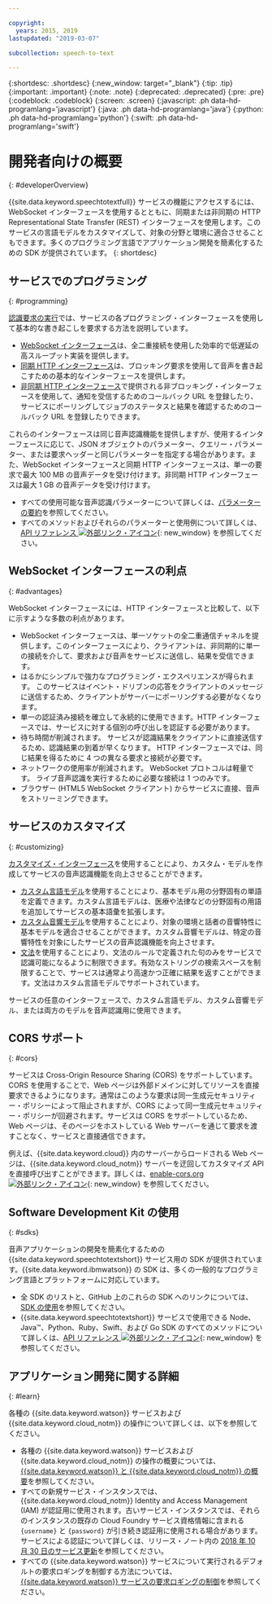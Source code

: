 ```yaml
---

copyright:
  years: 2015, 2019
lastupdated: "2019-03-07"

subcollection: speech-to-text

---
```


{:shortdesc: .shortdesc}
{:new_window: target="_blank"}
{:tip: .tip}
{:important: .important}
{:note: .note}
{:deprecated: .deprecated}
{:pre: .pre}
{:codeblock: .codeblock}
{:screen: .screen}
{:javascript: .ph data-hd-programlang='javascript'}
{:java: .ph data-hd-programlang='java'}
{:python: .ph data-hd-programlang='python'}
{:swift: .ph data-hd-programlang='swift'}

# 開発者向けの概要
{: #developerOverview}

{{site.data.keyword.speechtotextfull}} サービスの機能にアクセスするには、WebSocket インターフェースを使用するとともに、同期または非同期の HTTP Representational State Transfer (REST) インターフェースを使用します。このサービスの言語モデルをカスタマイズして、対象の分野と環境に適合させることもできます。多くのプログラミング言語でアプリケーション開発を簡素化するための SDK が提供されています。
{: shortdesc}

## サービスでのプログラミング
{: #programming}

[認識要求の実行](/docs/services/speech-to-text/basic-request.html)では、サービスの各プログラミング・インターフェースを使用して基本的な書き起こしを要求する方法を説明しています。

-   [WebSocket インターフェース](/docs/services/speech-to-text/websockets.html)は、全二重接続を使用した効率的で低遅延の高スループット実装を提供します。
-   [同期 HTTP インターフェース](/docs/services/speech-to-text/http.html)は、ブロッキング要求を使用して音声を書き起こすための基本的なインターフェースを提供します。
-   [非同期 HTTP インターフェース](/docs/services/speech-to-text/async.html)で提供される非ブロッキング・インターフェースを使用して、通知を受信するためのコールバック URL を登録したり、サービスにポーリングしてジョブのステータスと結果を確認するためのコールバック URL を登録したりできます。

これらのインターフェースは同じ音声認識機能を提供しますが、使用するインターフェースに応じて、JSON オブジェクトのパラメーター、クエリー・パラメーター、または要求ヘッダーと同じパラメーターを指定する場合があります。また、WebSocket インターフェースと同期 HTTP インターフェースは、単一の要求で最大 100 MB の音声データを受け付けます。非同期 HTTP インターフェースは最大 1 GB の音声データを受け付けます。

-   すべての使用可能な音声認識パラメーターについて詳しくは、[パラメーターの要約](/docs/services/speech-to-text/summary.html)を参照してください。
-   すべてのメソッドおよびそれらのパラメーターと使用例について詳しくは、[API リファレンス ![外部リンク・アイコン](../../icons/launch-glyph.svg "外部リンク・アイコン")](https://{DomainName}/apidocs/speech-to-text){: new_window} を参照してください。

## WebSocket インターフェースの利点
{: #advantages}

WebSocket インターフェースには、HTTP インターフェースと比較して、以下に示すような多数の利点があります。

-   WebSocket インターフェースは、単一ソケットの全二重通信チャネルを提供します。このインターフェースにより、クライアントは、非同期的に単一の接続を介して、要求および音声をサービスに送信し、結果を受信できます。
-   はるかにシンプルで強力なプログラミング・エクスペリエンスが得られます。 このサービスはイベント・ドリブンの応答をクライアントのメッセージに送信するため、クライアントがサーバーにポーリングする必要がなくなります。
-   単一の認証済み接続を確立して永続的に使用できます。HTTP インターフェースでは、サービスに対する個別の呼び出しを認証する必要があります。
-   待ち時間が削減されます。 サービスが認識結果をクライアントに直接送信するため、認識結果の到着が早くなります。 HTTP インターフェースでは、同じ結果を得るために 4 つの異なる要求と接続が必要です。
-   ネットワークの使用率が削減されます。 WebSocket プロトコルは軽量です。 ライブ音声認識を実行するために必要な接続は 1 つのみです。
-   ブラウザー (HTML5 WebSocket クライアント) からサービスに直接、音声をストリーミングできます。

## サービスのカスタマイズ
{: #customizing}

[カスタマイズ・インターフェース](/docs/services/speech-to-text/custom.html)を使用することにより、カスタム・モデルを作成してサービスの音声認識機能を向上させることができます。

-   [カスタム言語モデル](/docs/services/speech-to-text/language-create.html)を使用することにより、基本モデル用の分野固有の単語を定義できます。カスタム言語モデルは、医療や法律などの分野固有の用語を追加してサービスの基本語彙を拡張します。
-   [カスタム音響モデル](/docs/services/speech-to-text/acoustic-create.html)を使用することにより、対象の環境と話者の音響特性に基本モデルを適合させることができます。カスタム音響モデルは、特定の音響特性を対象にしたサービスの音声認識機能を向上させます。
-   [文法](/docs/services/speech-to-text/grammar.html)を使用することにより、文法のルールで定義された句のみをサービスで認識可能になるように制限できます。有効なストリングの検索スペースを制限することで、サービスは通常より高速かつ正確に結果を返すことができます。文法はカスタム言語モデルでサポートされています。

サービスの任意のインターフェースで、カスタム言語モデル、カスタム音響モデル、または両方のモデルを音声認識用に使用できます。

## CORS サポート
{: #cors}

サービスは Cross-Origin Resource Sharing (CORS) をサポートしています。CORS を使用することで、Web ページは外部ドメインに対してリソースを直接要求できるようになります。通常はこのような要求は同一生成元セキュリティー・ポリシーによって阻止されますが、CORS によって同一生成元セキュリティー・ポリシーが回避されます。サービスは CORS をサポートしているため、Web ページは、そのページをホストしている Web サーバーを通じて要求を渡すことなく、サービスと直接通信できます。

例えば、{{site.data.keyword.cloud}} 内のサーバーからロードされる Web ページは、{{site.data.keyword.cloud_notm}} サーバーを迂回してカスタマイズ API を直接呼び出すことができます。詳しくは、[enable-cors.org ![外部リンク・アイコン](../../icons/launch-glyph.svg "外部リンク・アイコン")](https://enable-cors.org/){: new_window} を参照してください。

## Software Development Kit の使用
{: #sdks}

音声アプリケーションの開発を簡素化するための {{site.data.keyword.speechtotextshort}} サービス用の SDK が提供されています。{{site.data.keyword.ibmwatson}} の SDK は、多くの一般的なプログラミング言語とプラットフォームに対応しています。

-   全 SDK のリストと、GitHub 上のこれらの SDK へのリンクについては、[SDK の使用](/docs/services/watson/getting-started-sdks.html)を参照してください。
-   {{site.data.keyword.speechtotextshort}} サービスで使用できる Node、Java&trade;、Python、Ruby、Swift、および Go SDK のすべてのメソッドについて詳しくは、[API リファレンス ![外部リンク・アイコン](../../icons/launch-glyph.svg "外部リンク・アイコン")](https://{DomainName}/apidocs/speech-to-text){: new_window} を参照してください。

## アプリケーション開発に関する詳細
{: #learn}

各種の {{site.data.keyword.watson}} サービスおよび {{site.data.keyword.cloud_notm}} の操作について詳しくは、以下を参照してください。

-   各種の {{site.data.keyword.watson}} サービスおよび {{site.data.keyword.cloud_notm}} の操作の概要については、[{{site.data.keyword.watson}} と {{site.data.keyword.cloud_notm}} の概要](/docs/services/watson/index.html)を参照してください。
-   すべての新規サービス・インスタンスでは、{{site.data.keyword.cloud_notm}} Identity and Access Management (IAM) が認証用に使用されます。古いサービス・インスタンスでは、それらのインスタンスの既存の Cloud Foundry サービス資格情報に含まれる `{username}` と `{password}` が引き続き認証用に使用される場合があります。サービスによる認証について詳しくは、リリース・ノート内の [2018 年 10 月 30 日のサービス更新](/docs/services/speech-to-text/release-notes.html#October2018b)を参照してください。
-   すべての {{site.data.keyword.watson}} サービスについて実行されるデフォルトの要求ロギングを制御する方法については、[{{site.data.keyword.watson}} サービスの要求ロギングの制御](/docs/services/watson/getting-started-logging.html)を参照してください。
